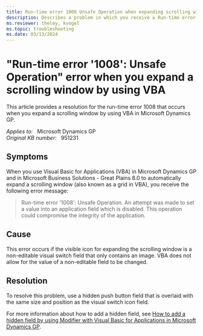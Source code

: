 ```yaml
---
title: Run-time error 1008 Unsafe Operation when expanding scrolling window via VBA
description: Describes a problem in which you receive a Run-time error 1008 Unsafe Operation error when trying to expand a scrolling window by using VBA in Microsoft Dynamics GP. Provides a resolution.
ms.reviewer: theley, kvogel
ms.topic: troubleshooting
ms.date: 03/13/2024
---
```

# "Run-time error '1008': Unsafe Operation" error when you expand a scrolling window by using VBA

This article provides a resolution for the run-time error 1008 that occurs when you expand a scrolling window by using VBA in Microsoft Dynamics GP.

_Applies to:_ &nbsp; Microsoft Dynamics GP  
_Original KB number:_ &nbsp; 951231

## Symptoms

When you use Visual Basic for Applications (VBA) in Microsoft Dynamics GP and in Microsoft Business Solutions - Great Plains 8.0 to automatically expand a scrolling window (also known as a grid in VBA), you receive the following error message:

> Run-time error '1008': Unsafe Operation. An attempt was made to set a value into an application field which is disabled. This operation could compromise the integrity of the application.

## Cause

This error occurs if the visible icon for expanding the scrolling window is a non-editable visual switch field that only contains an image. VBA does not allow for the value of a non-editable field to be changed.

## Resolution

To resolve this problem, use a hidden push button field that is overlaid with the same size and position as the visual switch icon field.

For more information about how to add a hidden field, see [How to add a hidden field by using Modifier with Visual Basic for Applications in Microsoft Dynamics GP](https://support.microsoft.com/topic/how-to-add-a-hidden-field-by-using-modifier-with-visual-basic-for-applications-in-microsoft-dynamics-gp-e1e94ef9-afe6-519e-b455-43b61bb0e95d).
